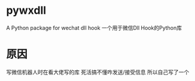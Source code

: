 # pywxdll
A Python package for wechat dll hook  一个用于微信Dll Hook的Python库

# 原因
写微信机器人时在看大佬写的库 死活搞不懂咋发送/接受信息 所以自己写了一个
